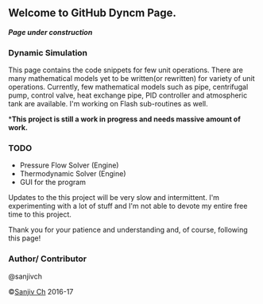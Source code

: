 ## Welcome to GitHub Dyncm Page.

***Page under construction***

### Dynamic Simulation  

This page contains the code snippets for few unit operations. There are many mathematical models yet to be written(or rewritten) for variety of unit operations. Currently, few mathematical models such as pipe, centrifugal pump, control valve, heat exchange pipe, PID controller and atmospheric tank are available. I'm working on Flash sub-routines as well.

***This project is still a work in progress and needs massive amount of work.**

### TODO

- Pressure Flow Solver (Engine)
- Thermodynamic Solver (Engine)
- GUI for the program

Updates to the this project will be very slow and intermittent. I'm experimenting with a lot of stuff and I'm not able to devote my entire free time to this project.

Thank you for your patience and understanding and, of course, following this page!

### Author/ Contributor
@sanjivch

©[Sanjiv Ch](https://www.linkedin.com/in/sanjivch09) 2016-17

